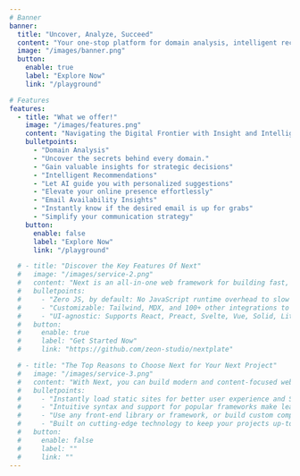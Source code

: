 ```yaml
---
# Banner
banner:
  title: "Uncover, Analyze, Succeed"
  content: "Your one-stop platform for domain analysis, intelligent recommendations, and email availability insights."
  image: "/images/banner.png"
  button:
    enable: true
    label: "Explore Now"
    link: "/playground"

# Features
features:
  - title: "What we offer!"
    image: "/images/features.png"
    content: "Navigating the Digital Frontier with Insight and Intelligence"
    bulletpoints:
      - "Domain Analysis"
      - "Uncover the secrets behind every domain."
      - "Gain valuable insights for strategic decisions"
      - "Intelligent Recommendations"
      - "Let AI guide you with personalized suggestions"
      - "Elevate your online presence effortlessly"
      - "Email Availability Insights"
      - "Instantly know if the desired email is up for grabs"
      - "Simplify your communication strategy"
    button:
      enable: false
      label: "Explore Now"
      link: "/playground"

  # - title: "Discover the Key Features Of Next"
  #   image: "/images/service-2.png"
  #   content: "Next is an all-in-one web framework for building fast, content-focused websites. It offers a range of exciting features for developers and website creators. Some of the key features are:"
  #   bulletpoints:
  #     - "Zero JS, by default: No JavaScript runtime overhead to slow you down."
  #     - "Customizable: Tailwind, MDX, and 100+ other integrations to choose from."
  #     - "UI-agnostic: Supports React, Preact, Svelte, Vue, Solid, Lit and more."
  #   button:
  #     enable: true
  #     label: "Get Started Now"
  #     link: "https://github.com/zeon-studio/nextplate"

  # - title: "The Top Reasons to Choose Next for Your Next Project"
  #   image: "/images/service-3.png"
  #   content: "With Next, you can build modern and content-focused websites without sacrificing performance or ease of use."
  #   bulletpoints:
  #     - "Instantly load static sites for better user experience and SEO."
  #     - "Intuitive syntax and support for popular frameworks make learning and using Next a breeze."
  #     - "Use any front-end library or framework, or build custom components, for any project size."
  #     - "Built on cutting-edge technology to keep your projects up-to-date with the latest web standards."
  #   button:
  #     enable: false
  #     label: ""
  #     link: ""
---
```

